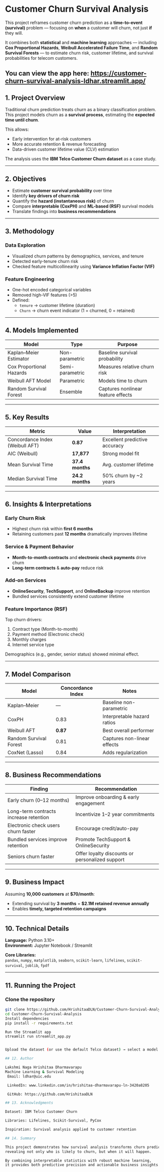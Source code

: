 # Customer Churn Survival Analysis

This project reframes customer churn prediction as a **time-to-event (survival)** problem — focusing on **when** a customer will churn, not just **if** they will.  

It combines both **statistical** and **machine learning** approaches — including **Cox Proportional Hazards**, **Weibull Accelerated Failure Time**, and **Random Survival Forests** — to estimate churn risk, customer lifetime, and survival probabilities for telecom customers.

You can view the app here: https://customer-churn-survival-analysis-ldhar.streamlit.app/
---

##  1. Project Overview

Traditional churn prediction treats churn as a binary classification problem.  
This project models churn as a **survival process**, estimating the **expected time until churn**.

This allows:
- Early intervention for at-risk customers  
- More accurate retention & revenue forecasting  
- Data-driven customer lifetime value (CLV) estimation  

The analysis uses the **IBM Telco Customer Churn dataset** as a case study.

---

##  2. Objectives

- Estimate **customer survival probability** over time  
- Identify **key drivers of churn risk**  
- Quantify the **hazard (instantaneous risk)** of churn  
- Compare **interpretable (CoxPH)** and **ML-based (RSF)** survival models  
- Translate findings into **business recommendations**  

---

##  3. Methodology

###  Data Exploration
- Visualized churn patterns by demographics, services, and tenure  
- Detected early-tenure churn risk  
- Checked feature multicollinearity using **Variance Inflation Factor (VIF)**

###  Feature Engineering
- One-hot encoded categorical variables  
- Removed high-VIF features (>5)  
- Defined:
  - `tenure` → customer lifetime (duration)
  - `Churn` → churn event indicator (1 = churned, 0 = retained)

---

##  4. Models Implemented

| Model | Type | Purpose |
|--------|------|----------|
| Kaplan–Meier Estimator | Non-parametric | Baseline survival probability |
| Cox Proportional Hazards | Semi-parametric | Measures relative churn risk |
| Weibull AFT Model | Parametric | Models time to churn |
| Random Survival Forest | Ensemble | Captures nonlinear feature effects |

---

##  5. Key Results

| Metric | Value | Interpretation |
|--------|--------|----------------|
| Concordance Index (Weibull AFT) | **0.87** | Excellent predictive accuracy |
| AIC (Weibull) | **17,877** | Strong model fit |
| Mean Survival Time | **37.4 months** | Avg. customer lifetime |
| Median Survival Time | **24.2 months** | 50% churn by ~2 years |

---

##  6. Insights & Interpretations

###  Early Churn Risk
- Highest churn risk within **first 6 months**  
- Retaining customers past **12 months** dramatically improves lifetime

###  Service & Payment Behavior
- **Month-to-month contracts** and **electronic check payments** drive churn  
- **Long-term contracts** & **auto-pay** reduce risk

###  Add-on Services
- **OnlineSecurity**, **TechSupport**, and **OnlineBackup** improve retention  
- Bundled services consistently extend customer lifetime

###  Feature Importance (RSF)
Top churn drivers:
1. Contract type (Month-to-month)
2. Payment method (Electronic check)
3. Monthly charges
4. Internet service type

Demographics (e.g., gender, senior status) showed minimal effect.

---

##  7. Model Comparison

| Model | Concordance Index | Notes |
|--------|------------------|-------|
| Kaplan–Meier | — | Baseline non-parametric |
| CoxPH | 0.83 | Interpretable hazard ratios |
| Weibull AFT | **0.87** | Best overall performer |
| Random Survival Forest | 0.81 | Captures non-linear effects |
| CoxNet (Lasso) | 0.84 | Adds regularization |

---

##  8. Business Recommendations

| Finding | Recommendation |
|----------|----------------|
| Early churn (0–12 months) | Improve onboarding & early engagement |
| Long-term contracts increase retention | Incentivize 1–2 year commitments |
| Electronic check users churn faster | Encourage credit/auto-pay |
| Bundled services improve retention | Promote TechSupport & OnlineSecurity |
| Seniors churn faster | Offer loyalty discounts or personalized support |

---

##  9. Business Impact

Assuming **10,000 customers** at **\$70/month**:
- Extending survival by **3 months** = **\$2.1M retained revenue annually**
- Enables **timely, targeted retention campaigns**

---

##  10. Technical Details

**Language:** Python 3.10+  
**Environment:** Jupyter Notebook / Streamlit  

**Core Libraries:**  
`pandas`, `numpy`, `matplotlib`, `seaborn`, `scikit-learn`, `lifelines`, `scikit-survival`, `joblib`, `fpdf`

---

##  11. Running the Project

### Clone the repository
```bash
git clone https://github.com/HrishitaaDLN/Customer-Churn-Survival-Analysis.git
cd Customer-Churn-Survival-Analysis
Install dependencies
pip install -r requirements.txt

Run the Streamlit app
streamlit run streamlit_app.py


Upload the dataset (or use the default Telco dataset) → select a model → train → analyze churn curves, feature importances, and predictions.

## 12. Author

Lakshmi Naga Hrishitaa Dharmavarapu
Machine Learning & Survival Modeling
 Email: ldhar@uic.edu

 LinkedIn: www.linkedin.com/in/hrishitaa-dharmavarapu-ln-3420a8205

 GitHub: https://github.com/HrishitaaDLN

## 13. Acknowledgments

Dataset: IBM Telco Customer Churn

Libraries: Lifelines, Scikit-Survival, PyCox

Inspiration: Survival analysis applied to customer retention

## 14. Summary

This project demonstrates how survival analysis transforms churn prediction —
revealing not only who is likely to churn, but when it will happen.

By combining interpretable statistics with robust machine learning,
it provides both predictive precision and actionable business insights.
